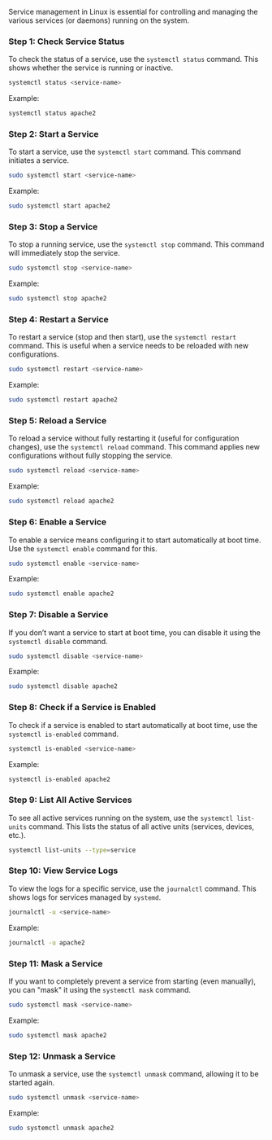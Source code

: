Service management in Linux is essential for controlling and managing the various services (or daemons) running on the system.

### Step 1: Check Service Status
To check the status of a service, use the `systemctl status` command. This shows whether the service is running or inactive.

```bash
systemctl status <service-name>
```
Example:
```bash
systemctl status apache2
```

### Step 2: Start a Service
To start a service, use the `systemctl start` command. This command initiates a service.

```bash
sudo systemctl start <service-name>
```
Example:
```bash
sudo systemctl start apache2
```

### Step 3: Stop a Service
To stop a running service, use the `systemctl stop` command. This command will immediately stop the service.

```bash
sudo systemctl stop <service-name>
```
Example:
```bash
sudo systemctl stop apache2
```

### Step 4: Restart a Service
To restart a service (stop and then start), use the `systemctl restart` command. This is useful when a service needs to be reloaded with new configurations.

```bash
sudo systemctl restart <service-name>
```
Example:
```bash
sudo systemctl restart apache2
```

### Step 5: Reload a Service
To reload a service without fully restarting it (useful for configuration changes), use the `systemctl reload` command. This command applies new configurations without fully stopping the service.

```bash
sudo systemctl reload <service-name>
```
Example:
```bash
sudo systemctl reload apache2
```

### Step 6: Enable a Service
To enable a service means configuring it to start automatically at boot time. Use the `systemctl enable` command for this.

```bash
sudo systemctl enable <service-name>
```
Example:
```bash
sudo systemctl enable apache2
```

### Step 7: Disable a Service
If you don’t want a service to start at boot time, you can disable it using the `systemctl disable` command.

```bash
sudo systemctl disable <service-name>
```
Example:
```bash
sudo systemctl disable apache2
```

### Step 8: Check if a Service is Enabled
To check if a service is enabled to start automatically at boot time, use the `systemctl is-enabled` command.

```bash
systemctl is-enabled <service-name>
```
Example:
```bash
systemctl is-enabled apache2
```

### Step 9: List All Active Services
To see all active services running on the system, use the `systemctl list-units` command. This lists the status of all active units (services, devices, etc.).

```bash
systemctl list-units --type=service
```

### Step 10: View Service Logs
To view the logs for a specific service, use the `journalctl` command. This shows logs for services managed by `systemd`.

```bash
journalctl -u <service-name>
```
Example:
```bash
journalctl -u apache2
```

### Step 11: Mask a Service
If you want to completely prevent a service from starting (even manually), you can "mask" it using the `systemctl mask` command.

```bash
sudo systemctl mask <service-name>
```
Example:
```bash
sudo systemctl mask apache2
```

### Step 12: Unmask a Service
To unmask a service, use the `systemctl unmask` command, allowing it to be started again.

```bash
sudo systemctl unmask <service-name>
```
Example:
```bash
sudo systemctl unmask apache2
```
